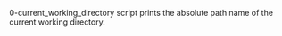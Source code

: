 0-current_working_directory script prints the absolute path name of the current working directory.

